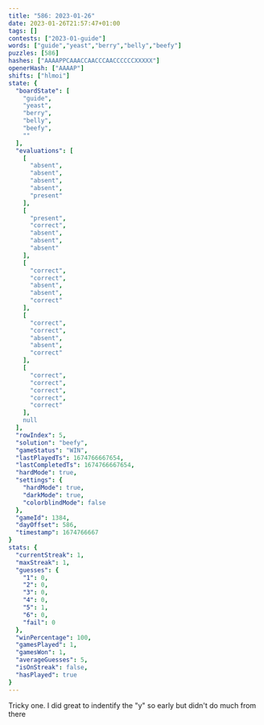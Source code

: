 ```yaml
---
title: "586: 2023-01-26"
date: 2023-01-26T21:57:47+01:00
tags: []
contests: ["2023-01-guide"]
words: ["guide","yeast","berry","belly","beefy"]
puzzles: [586]
hashes: ["AAAAPPCAAACCAACCCAACCCCCCXXXXX"]
openerHash: ["AAAAP"]
shifts: ["hlmoi"]
state: {
  "boardState": [
    "guide",
    "yeast",
    "berry",
    "belly",
    "beefy",
    ""
  ],
  "evaluations": [
    [
      "absent",
      "absent",
      "absent",
      "absent",
      "present"
    ],
    [
      "present",
      "correct",
      "absent",
      "absent",
      "absent"
    ],
    [
      "correct",
      "correct",
      "absent",
      "absent",
      "correct"
    ],
    [
      "correct",
      "correct",
      "absent",
      "absent",
      "correct"
    ],
    [
      "correct",
      "correct",
      "correct",
      "correct",
      "correct"
    ],
    null
  ],
  "rowIndex": 5,
  "solution": "beefy",
  "gameStatus": "WIN",
  "lastPlayedTs": 1674766667654,
  "lastCompletedTs": 1674766667654,
  "hardMode": true,
  "settings": {
    "hardMode": true,
    "darkMode": true,
    "colorblindMode": false
  },
  "gameId": 1384,
  "dayOffset": 586,
  "timestamp": 1674766667
}
stats: {
  "currentStreak": 1,
  "maxStreak": 1,
  "guesses": {
    "1": 0,
    "2": 0,
    "3": 0,
    "4": 0,
    "5": 1,
    "6": 0,
    "fail": 0
  },
  "winPercentage": 100,
  "gamesPlayed": 1,
  "gamesWon": 1,
  "averageGuesses": 5,
  "isOnStreak": false,
  "hasPlayed": true
}
---
```

<!-- more -->
Tricky one. I did great to indentify the "y" so early but didn't do much from there 
